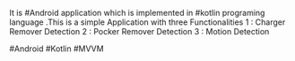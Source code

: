 It is #Android application which is implemented in #kotlin programing language .This is a simple Application with three Functionalities 
1 : Charger Remover Detection 
2 : Pocker Remover Detection 
3 : Motion Detection 

#Android 
#Kotlin
#MVVM
